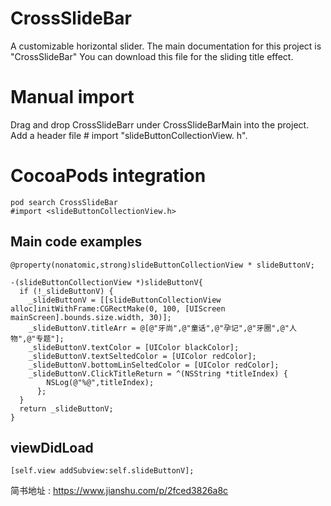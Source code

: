 # CrossSlideBar
A customizable horizontal slider.
The main documentation for this project is "CrossSlideBar" You can download this file for the sliding title effect.

# Manual import
Drag and drop CrossSlideBarr under CrossSlideBarMain into the project.
Add a header file # import "slideButtonCollectionView. h".

# CocoaPods integration
    pod search CrossSlideBar
    #import <slideButtonCollectionView.h>
    
## Main code examples

    @property(nonatomic,strong)slideButtonCollectionView * slideButtonV;

    -(slideButtonCollectionView *)slideButtonV{
      if (!_slideButtonV) {
        _slideButtonV = [[slideButtonCollectionView alloc]initWithFrame:CGRectMake(0, 100, [UIScreen mainScreen].bounds.size.width, 30)];
        _slideButtonV.titleArr = @[@"牙尚",@"童话",@"孕记",@"牙圈",@"人物",@"专题"];
        _slideButtonV.textColor = [UIColor blackColor];
        _slideButtonV.textSeltedColor = [UIColor redColor];
        _slideButtonV.bottomLinSeltedColor = [UIColor redColor];
        _slideButtonV.ClickTitleReturn = ^(NSString *titleIndex) {
            NSLog(@"%@",titleIndex);
          };
      }
      return _slideButtonV;
    }
## viewDidLoad
    [self.view addSubview:self.slideButtonV];

简书地址 :   https://www.jianshu.com/p/2fced3826a8c
